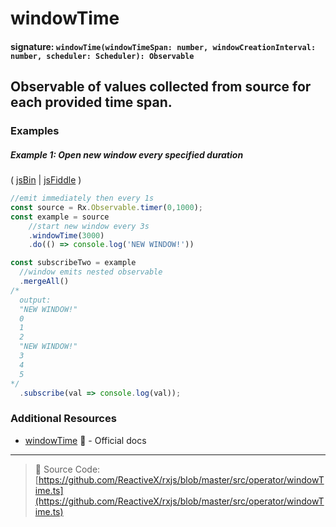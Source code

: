 # windowTime
#### signature: `windowTime(windowTimeSpan: number, windowCreationInterval: number, scheduler: Scheduler): Observable`

## Observable of values collected from source for each provided time span.

### Examples

##### Example 1: Open new window every specified duration

( [jsBin](http://jsbin.com/mifayacoqo/1/edit?js,console) | [jsFiddle](https://jsfiddle.net/btroncone/g04b3qeb/) )

```js
//emit immediately then every 1s
const source = Rx.Observable.timer(0,1000);
const example = source
    //start new window every 3s
    .windowTime(3000)
    .do(() => console.log('NEW WINDOW!'))

const subscribeTwo = example 
  //window emits nested observable
  .mergeAll()
/*
  output:
  "NEW WINDOW!"
  0
  1
  2
  "NEW WINDOW!"
  3
  4
  5
*/
  .subscribe(val => console.log(val));
```


### Additional Resources
* [windowTime](http://reactivex.io/rxjs/class/es6/Observable.js~Observable.html#instance-method-windowTime) :newspaper: - Official docs

---
> :file_folder: Source Code:  [https://github.com/ReactiveX/rxjs/blob/master/src/operator/windowTime.ts](https://github.com/ReactiveX/rxjs/blob/master/src/operator/windowTime.ts)
